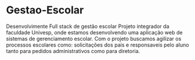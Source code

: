 # Gestao-Escolar
Desenvolvimente Full stack de gestão escolar
Projeto integrador da faculdade Univesp, onde estamos desenvolvendo uma aplicação web de sistemas de gerenciamento escolar.
Com o projeto buscamos agilizar os processos escolares como: solicitações dos pais e responsaveis pelo aluno tanto para pedidos administrativos como para diretoria.
